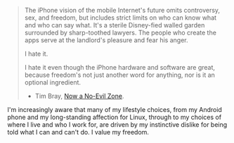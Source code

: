 <!--
.. title: Quote from Tim Bray
.. slug: quote-from-tim-bray
.. date: 2010-03-15 09:12:29-05:00
.. tags: Geek,Politics
.. category: Geek
.. link: 
.. description: 
.. type: text
-->


> The iPhone vision of the mobile Internet's future omits controversy,
> sex, and freedom, but includes strict limits on who can know what and
> who can say what. It's a sterile Disney-fied walled garden surrounded
> by sharp-toothed lawyers. The people who create the apps serve at the
> landlord's pleasure and fear his anger.
>
> I hate it.
>
> I hate it even though the iPhone hardware and software are great,
> because freedom's not just another word for anything, nor is it an
> optional ingredient.
>
> - Tim Bray, [Now a No-Evil
> Zone](http://www.tbray.org/ongoing/When/201x/2010/03/15/Joining-Google).

I'm increasingly aware that many of my lifestyle choices, from my
Android phone and my long-standing affection for Linux, through to my
choices of where I live and who I work for, are driven by my instinctive
dislike for being told what I can and can't do. I value my freedom.